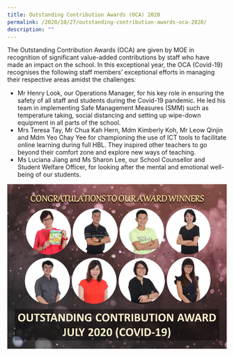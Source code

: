 ```yaml
---
title: Outstanding Contribution Awards (OCA) 2020
permalink: /2020/10/27/outstanding-contribution-awards-oca-2020/
description: ""
---
```

<p>The Outstanding Contribution Awards (OCA) are given by MOE in recognition of significant value-added contributions by staff who have made an impact on the school. In this exceptional year, the OCA (Covid-19) recognises the following staff members&rsquo; exceptional efforts in managing their respective areas amidst the challenges:</p>

<ul>
<li>Mr Henry Look, our Operations Manager, for his key role in ensuring the safety of all staff and students during the Covid-19 pandemic. He led his team in implementing Safe Management Measures (SMM) such as temperature taking, social distancing and setting up wipe-down equipment in all parts of the school.</li>
<li>Mrs Teresa Tay, Mr Chua Kah Hern, Mdm Kimberly Koh, Mr Leow Qinjin and Mdm Yeo Chay Yee for championing the use of ICT tools to facilitate online learning during full HBL. They inspired other teachers to go beyond their comfort zone and explore new ways of teaching.</li>
<li>Ms Luciana Jiang and Ms Sharon Lee, our School Counsellor and Student Welfare Officer, for looking after the mental and emotional well-being of our students.</li>
</ul>
<img src="/images/oca.jpg">
